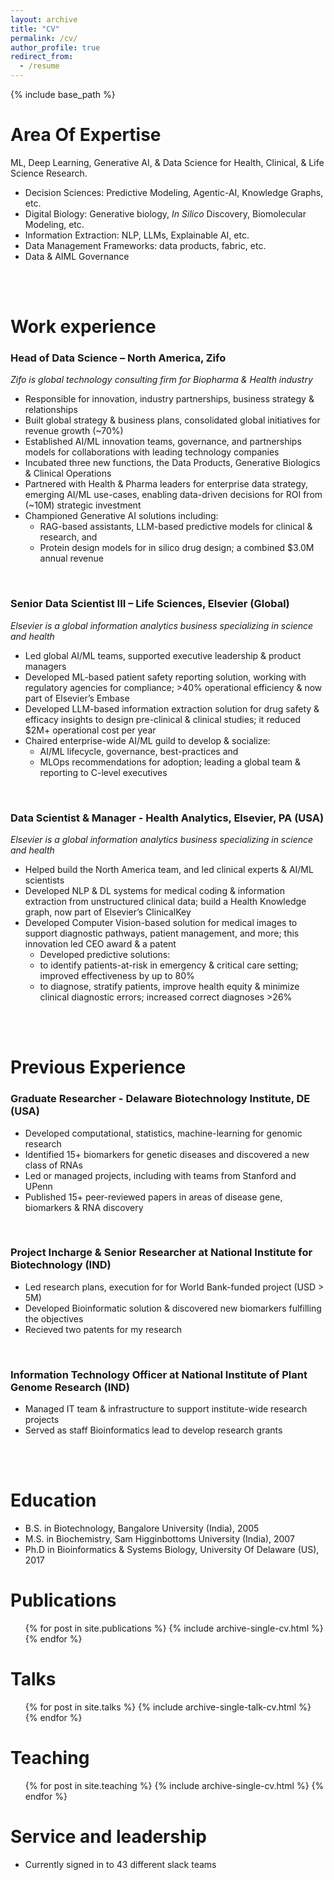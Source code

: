 ```yaml
---
layout: archive
title: "CV"
permalink: /cv/
author_profile: true
redirect_from:
  - /resume
---
```


{% include base_path %}

Area Of Expertise
======
ML, Deep Learning, Generative AI, & Data Science for Health, Clinical, & Life Science Research.
* Decision Sciences: Predictive Modeling, Agentic-AI, Knowledge Graphs, etc.
* Digital Biology: Generative biology, *In Silico* Discovery, Biomolecular Modeling, etc.
* Information Extraction: NLP, LLMs, Explainable AI, etc.
* Data Management Frameworks: data products, fabric, etc.
* Data & AIML Governance 

<br><br>

Work experience
======
### Head of Data Science – North America, Zifo
*Zifo is global technology consulting firm for Biopharma & Health industry*

* Responsible for innovation, industry partnerships, business strategy & relationships
* Built global strategy & business plans, consolidated global initiatives for revenue growth (~70%)
* Established AI/ML innovation teams, governance, and partnerships models for collaborations with leading technology companies
* Incubated three new functions, the Data Products, Generative Biologics & Clinical Operations
* Partnered with Health & Pharma leaders for enterprise data strategy, emerging AI/ML use-cases, enabling data-driven decisions for ROI from (~10M) strategic investment 
* Championed Generative AI solutions including:
  * RAG-based assistants, LLM-based predictive models for clinical & research, and 
  * Protein design models for in silico drug design; a combined $3.0M annual revenue 

<br>

### Senior Data Scientist III – Life Sciences, Elsevier (Global)
*Elsevier is a global information analytics business specializing in science and health*
  * Led global AI/ML teams, supported executive leadership & product managers 
  * Developed ML-based patient safety reporting solution, working with regulatory agencies for compliance; >40% operational efficiency & now part of Elsevier’s Embase 
  * Developed LLM-based information extraction solution for drug safety & efficacy insights to design pre-clinical & clinical studies; it reduced $2M+ operational cost per year
  * Chaired enterprise-wide AI/ML guild to develop & socialize:
    * AI/ML lifecycle, governance, best-practices and 
    * MLOps recommendations for adoption; leading a global team & reporting to C-level executives

<br>

### Data Scientist & Manager - Health Analytics, Elsevier, PA (USA)
*Elsevier is a global information analytics business specializing in science and health*
  * Helped build the North America team, and led clinical experts & AI/ML scientists
  * Developed NLP & DL systems for medical coding & information extraction from unstructured clinical data; build a Health Knowledge graph, now part of Elsevier’s ClinicalKey
  * Developed Computer Vision-based solution for medical images to support diagnostic pathways, patient management, and more; this innovation led CEO award & a patent
    * Developed predictive solutions:
    * to identify patients-at-risk in emergency & critical care setting; improved effectiveness by up to 80%
    * to diagnose, stratify patients, improve health equity & minimize clinical diagnostic errors; increased correct diagnoses >26%

<br><br>

Previous Experience
======
### Graduate Researcher - Delaware Biotechnology Institute, DE (USA)
* Developed computational, statistics, machine-learning for genomic research
* Identified 15+ biomarkers for genetic diseases and discovered a new class of RNAs
* Led or managed projects, including with teams from Stanford and UPenn
* Published 15+ peer-reviewed papers in areas of disease gene, biomarkers & RNA discovery

<br>

### Project Incharge & Senior Researcher at National Institute for Biotechnology (IND)
* Led research plans, execution for for World Bank-funded project (USD > 5M)
* Developed Bioinformatic solution & discovered new biomarkers fulfilling the objectives
* Recieved two patents for my research 

<br>

### Information Technology Officer at National Institute of Plant Genome Research (IND)
* Managed IT team & infrastructure to support institute-wide research projects
* Served as staff Bioinformatics lead to develop research grants 

<br><br>

Education
======
* B.S. in Biotechnology, Bangalore University (India), 2005
* M.S. in Biochemistry, Sam Higginbottoms University (India), 2007
* Ph.D in Bioinformatics & Systems Biology, University Of Delaware (US), 2017




Publications
======
  <ul>{% for post in site.publications %}
    {% include archive-single-cv.html %}
  {% endfor %}</ul>
  
Talks
======
  <ul>{% for post in site.talks %}
    {% include archive-single-talk-cv.html %}
  {% endfor %}</ul>
  
Teaching
======
  <ul>{% for post in site.teaching %}
    {% include archive-single-cv.html %}
  {% endfor %}</ul>
  
Service and leadership
======
* Currently signed in to 43 different slack teams
